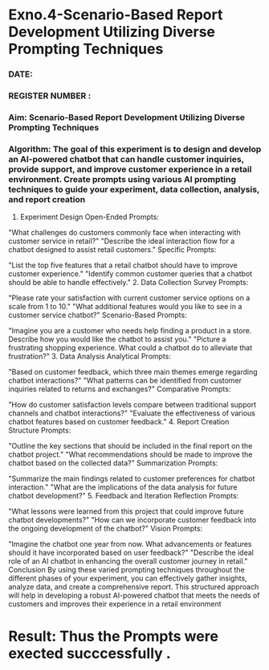 # Exno.4-Scenario-Based Report Development Utilizing Diverse Prompting Techniques
### DATE:                                                                            
### REGISTER NUMBER : 
### Aim: Scenario-Based Report Development Utilizing Diverse Prompting Techniques
### Algorithm:  The goal of this experiment is to design and develop an AI-powered chatbot that can handle customer inquiries, provide support, and improve customer experience in a retail environment. Create prompts using various AI prompting techniques to guide your experiment, data collection, analysis, and report creation

1. Experiment Design
Open-Ended Prompts:

"What challenges do customers commonly face when interacting with customer service in retail?"
"Describe the ideal interaction flow for a chatbot designed to assist retail customers."
Specific Prompts:

"List the top five features that a retail chatbot should have to improve customer experience."
"Identify common customer queries that a chatbot should be able to handle effectively."
2. Data Collection
Survey Prompts:

"Please rate your satisfaction with current customer service options on a scale from 1 to 10."
"What additional features would you like to see in a customer service chatbot?"
Scenario-Based Prompts:

"Imagine you are a customer who needs help finding a product in a store. Describe how you would like the chatbot to assist you."
"Picture a frustrating shopping experience. What could a chatbot do to alleviate that frustration?"
3. Data Analysis
Analytical Prompts:

"Based on customer feedback, which three main themes emerge regarding chatbot interactions?"
"What patterns can be identified from customer inquiries related to returns and exchanges?"
Comparative Prompts:

"How do customer satisfaction levels compare between traditional support channels and chatbot interactions?"
"Evaluate the effectiveness of various chatbot features based on customer feedback."
4. Report Creation
Structure Prompts:

"Outline the key sections that should be included in the final report on the chatbot project."
"What recommendations should be made to improve the chatbot based on the collected data?"
Summarization Prompts:

"Summarize the main findings related to customer preferences for chatbot interaction."
"What are the implications of the data analysis for future chatbot development?"
5. Feedback and Iteration
Reflection Prompts:

"What lessons were learned from this project that could improve future chatbot developments?"
"How can we incorporate customer feedback into the ongoing development of the chatbot?"
Vision Prompts:

"Imagine the chatbot one year from now. What advancements or features should it have incorporated based on user feedback?"
"Describe the ideal role of an AI chatbot in enhancing the overall customer journey in retail."
Conclusion
By using these varied prompting techniques throughout the different phases of your experiment, you can effectively gather insights, analyze data, and create a comprehensive report. This structured approach will help in developing a robust AI-powered chatbot that meets the needs of customers and improves their experience in a retail environment




# Result: Thus the Prompts were exected succcessfully .

